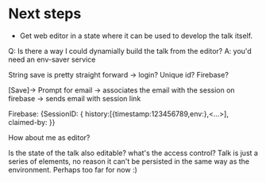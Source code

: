 Next steps
==========

* Get web editor in a state where it can be used to develop the talk itself.

Q: Is there a way I could dynamially build the talk from the editor?
A: you'd need an env-saver service

String save is pretty straight forward -> login? Unique id? Firebase?

[Save]-> Prompt for email -> associates the email with the session on firebase -> sends email with session link

Firebase:
{SessionID: {
    history:[{timestamp:123456789,env:<env>},<...>],
    claimed-by: <email>
}}

How about me as editor?

Is the state of the talk also editable? what's the access control?
Talk is just a series of elements, no reason it can't be persisted in the same way as the environment. Perhaps too far for now :)